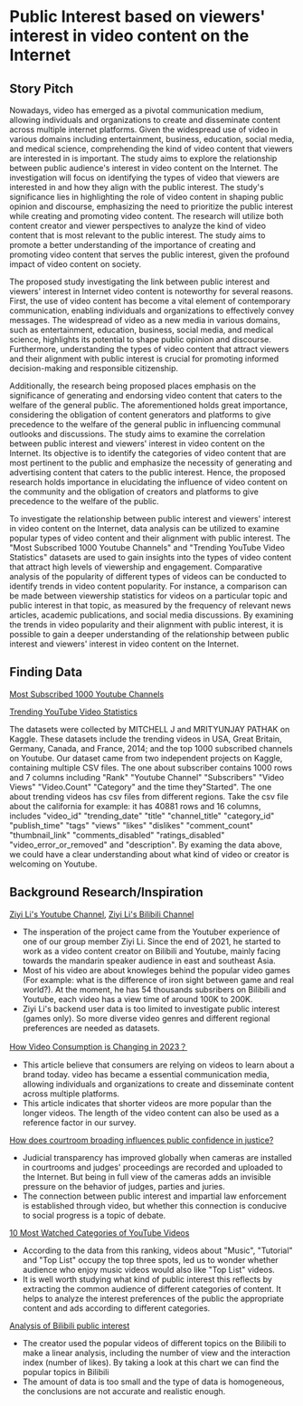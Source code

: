 # Public Interest based on viewers' interest in video content on the Internet
## Story Pitch

Nowadays, video has emerged as a pivotal communication medium, allowing individuals and organizations to create and disseminate content across multiple internet platforms. 
Given the widespread use of video in various domains including entertainment, business, education, social media, and medical science, comprehending the kind of video content that viewers are interested in is important. 
The study aims to explore the relationship between public audience's interest in video content on the Internet.
The investigation will focus on identifying the types of video that viewers are interested in and how they align with the public interest. 
The study's significance lies in highlighting the role of video content in shaping public opinion and discourse, emphasizing the need to prioritize the public interest while creating and promoting video content. 
The research will utilize both content creator and viewer perspectives to analyze the kind of video content that is most relevant to the public interest. The study aims to promote a better understanding of the importance of creating and promoting video content that serves the public interest, given the profound impact of video content on society.

The proposed study investigating the link between public interest and viewers' interest in Internet video content is noteworthy for several reasons. 
First, the use of video content has become a vital element of contemporary communication, enabling individuals and organizations to effectively convey messages. 
The widespread of video as a new media in various domains, such as entertainment, education, business, social media, and medical science, highlights its potential to shape public opinion and discourse. Furthermore, understanding the types of video content that attract viewers and their alignment with public interest is crucial for promoting informed decision-making and responsible citizenship.
	
Additionally, the research being proposed places emphasis on the significance of generating and endorsing video content that caters to the welfare of the general public. 
The aforementioned holds great importance, considering the obligation of content generators and platforms to give precedence to the welfare of the general public in influencing communal outlooks and discussions. 
The study aims to examine the correlation between public interest and viewers' interest in video content on the Internet. Its objective is to identify the categories of video content that are most pertinent to the public and emphasize the necessity of generating and advertising content that caters to the public interest. 
Hence, the proposed research holds importance in elucidating the influence of video content on the community and the obligation of creators and platforms to give precedence to the welfare of the public.

To investigate the relationship between public interest and viewers' interest in video content on the Internet, data analysis can be utilized to examine popular types of video content and their alignment with public interest. 
The "Most Subscribed 1000 Youtube Channels" and "Trending YouTube Video Statistics" datasets are used to gain insights into the types of video content that attract high levels of viewership and engagement. Comparative analysis of the popularity of different types of videos can be conducted to identify trends in video content popularity. 
For instance, a comparison can be made between viewership statistics for videos on a particular topic and public interest in that topic, as measured by the frequency of relevant news articles, academic publications, and social media discussions. By examining the trends in video popularity and their alignment with public interest, it is possible to gain a deeper understanding of the relationship between public interest and viewers' interest in video content on the Internet.

## Finding Data
[Most Subscribed 1000 Youtube Channels](https://www.kaggle.com/datasets/themrityunjaypathak/most-subscribed-1000-youtube-channels)

[Trending YouTube Video Statistics](https://www.kaggle.com/datasets/datasnaek/youtube-new?select=USvideos.csv)

The datasets were collected by MITCHELL J and MRITYUNJAY PATHAK on Kaggle. 
These datasets include the trending videos in USA, Great Britain, Germany, Canada, and France, 2014; and the top 1000 subscribed channels on Youtube. 
Our dataset came from two independent projects on Kaggle, containing multiple CSV files.
The one about subscriber contains 1000 rows and 7 columns including  "Rank" "Youtube Channel" "Subscribers" "Video Views" "Video.Count" "Category" and the time they"Started". The one about trending videos has csv files from different regions. 
Take the csv file about the california for example: it has 40881 rows and 16 columns, includes "video_id" "trending_date" "title" "channel_title" "category_id" "publish_time" "tags" "views" "likes" "dislikes" "comment_count" "thumbnail_link" "comments_disabled" "ratings_disabled" "video_error_or_removed" and "description".
By examing the data above, we could have a clear understanding about what kind of video or creator is welcoming on Youtube. 

## Background Research/Inspiration

[Ziyi Li's Youtube Channel](https://www.youtube.com/channel/UCqstTrpgvYJ1Tk2Ji-zn01Q), 
[Ziyi Li's Bilibili Channel](https://space.bilibili.com/11037021)
- The insperation of the project came from the Youtuber experience of one of our group member Ziyi Li. 
Since the end of 2021, he started to work as a video content creator on Bilibili and Youtube, mainly facing towards the mandarin speaker audience in east and southeast Asia. 
- Most of his video are about knowleges behind the popular video games (For example: what is the difference of iron sight between game and real world?). 
At the moment, he has 54 thousands subsribers on Bilibili and Youtube, each video has a view time of around 100K to 200K. 
- Ziyi Li's backend user data is too limited to investigate public interest (games only). So more diverse video genres and different regional preferences are needed as datasets.

[How Video Consumption is Changing in 2023？](https://blog.hubspot.com/marketing/how-video-consumption-is-changing)
- This article believe that consumers are relying on videos to learn about a brand today.
video has became a essential communication media, allowing individuals and organizations to create and disseminate content across multiple platforms.
- This article indicates that shorter videos are more popular than the longer videos. 
The length of the video content can also be used as a reference factor in our survey.

[How does courtroom broading influences public confidence in justice?](https://www.ncbi.nlm.nih.gov/pmc/articles/PMC7403225/)
- Judicial transparency has improved globally when cameras are installed in courtrooms and judges' proceedings are recorded and uploaded to the Internet.
But being in full view of the cameras adds an invisible pressure on the behavior of judges, parties and juries.
- The connection between public interest and impartial law enforcement is established through video, but whether this connection is conducive to social progress is a topic of debate.

[10 Most Watched Categories of YouTube Videos](https://mugafi.com/blog/10-most-watched-categories-of-youtube-videos#:~:text=Music%20videos%20are%20always%20the,and%20available%20at%20your%20fingertips.)
- According to the data from this ranking, videos about "Music", "Tutorial" and "Top List" occupy the top three spots, led us to wonder whether audience who enjoy music videos would also like "Top List" videos.
- It is well worth studying what kind of public interest this reflects by extracting the common audience of different categories of content. 
It helps to analyze the interest preferences of the public the appropriate content and ads according to different categories.

[Analysis of Bilibili public interest](https://b23.tv/n3RdSWM)
- The creator used the popular videos of different topics on the Bilibili to make a linear analysis,
including the number of view and the interaction index (number of likes). By taking a look at this chart
we can find the popular topics in Bilibili
-  The amount of data is too small and the type of data is homogeneous, the conclusions are not accurate and realistic enough.


